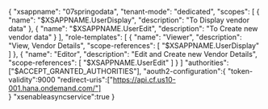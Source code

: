 {
    "xsappname": "07springodata",
    "tenant-mode": "dedicated",
    "scopes": [
        {
            "name": "$XSAPPNAME.UserDisplay",
            "description": "To Display vendor data"
        },
        {
            "name": "$XSAPPNAME.UserEdit",
            "description": "To Create new vendor data"
        }
    ],
    "role-templates": [
        {
            "name": "Viewer",
            "description": "View, Vendor Details",
            "scope-references": [
                "$XSAPPNAME.UserDisplay"
            ]
        },
        {
            "name": "Editor",
            "description": "Edit and Create new Vendor Details",
            "scope-references": [
                "$XSAPPNAME.UserEdit"
            ]
        }
    ]
	"authorities":["$ACCEPT_GRANTED_AUTHORITIES"],
	"aouth2-configuration":{
							"token-validity":9000
							"redirect-uris":["https://api.cf.us10-001.hana.ondemand.com/"]							
	}
	"xsenableasyncservice":true
}

